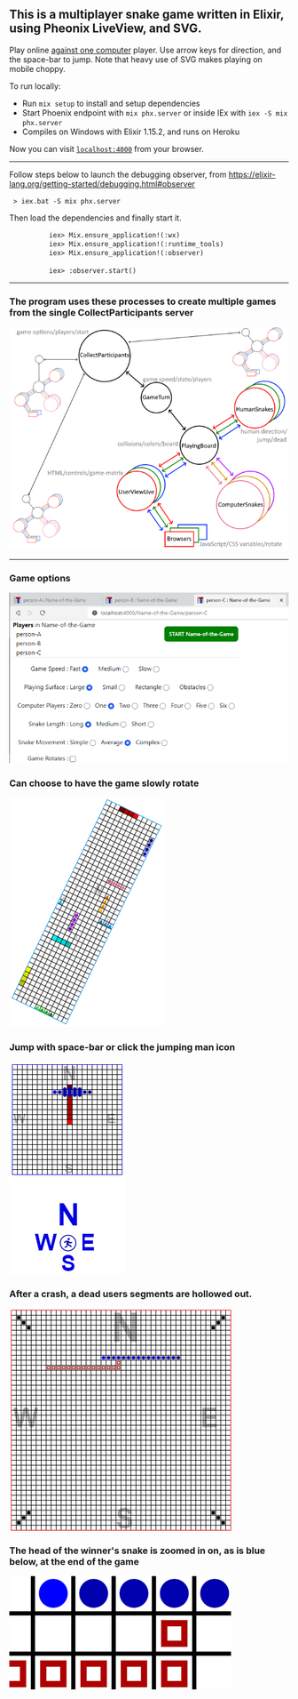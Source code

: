 





## This is a multiplayer snake game written in Elixir, using Pheonix LiveView, and SVG.





Play online [against one computer](https://evening-eyrie-25210-f2edb2eac607.herokuapp.com/Snake-Game/Player-1) player. Use arrow keys for direction, and the space-bar to jump. Note that heavy use of SVG makes playing on mobile choppy.





To run locally:
  * Run `mix setup` to install and setup dependencies
  * Start Phoenix endpoint with `mix phx.server` or inside IEx with `iex -S mix phx.server`
  * Compiles on Windows with Elixir 1.15.2, and runs on Heroku

Now you can visit [`localhost:4000`](http://localhost:4000) from your browser.


-------------------------------

Follow steps below to launch the debugging observer, from https://elixir-lang.org/getting-started/debugging.html#observer

     > iex.bat -S mix phx.server


Then load the dependencies and finally start it.

              iex> Mix.ensure_application!(:wx) 
              iex> Mix.ensure_application!(:runtime_tools)
              iex> Mix.ensure_application!(:observer) 

              iex> :observer.start()




-------------------------------




<a name="fast-start"></a>

### The program uses these processes to create multiple games from the single CollectParticipants server

![](./assets/document-images/processes.png)

-------------------------------

### Game options
![](./assets/document-images/make-game.png)


### Can choose to have the game slowly rotate
![](./assets/document-images/diagonal-9.png)




### Jump with space-bar or click the jumping man icon
![](./assets/document-images/blue-jumps-red.png)





### After a crash, a dead users segments are hollowed out.
![](./assets/document-images/red-crashes.png)

### The head of the winner's snake is zoomed in on, as is blue below, at the end of the game
![](./assets/document-images/blue-wins.png)



